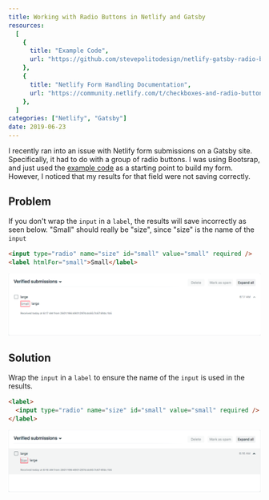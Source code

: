 ```yaml
---
title: Working with Radio Buttons in Netlify and Gatsby
resources:
  [
    {
      title: "Example Code",
      url: "https://github.com/stevepolitodesign/netlify-gatsby-radio-buttons-example",
    },
    {
      title: "Netlify Form Handling Documentation",
      url: "https://community.netlify.com/t/checkboxes-and-radio-buttons-in-forms/1486/2",
    },
  ]
categories: ["Netlify", "Gatsby"]
date: 2019-06-23
---
```


I recently ran into an issue with Netlify form submissions on a Gatsby site. Specifically, it had to do with a group of radio buttons. I was using Bootsrap, and just used the [example code](https://getbootstrap.com/docs/4.3/components/forms/#default-stacked) as a starting point to build my form. However, I noticed that my results for that field were not saving correctly.

## Problem

If you don't wrap the `input` in a `label`, the results will save incorrectly as seen below. "Small" should really be "size", since "size" is the name of the `input`

```html
<input type="radio" name="size" id="small" value="small" required />
<label htmlFor="small">Small</label>
```

![Netlfiy form results that are incorrectly saved](/assets/images/posts/working-with-radio-buttons-in-netlify-and-gatsby/incorrect.png)

## Solution

Wrap the `input` in a `label` to ensure the name of the `input` is used in the results.

```html
<label>
  <input type="radio" name="size" id="small" value="small" required /> Small
</label>
```

![Netlfiy form results that are correctly saved](/assets/images/posts/working-with-radio-buttons-in-netlify-and-gatsby/correct.png)
